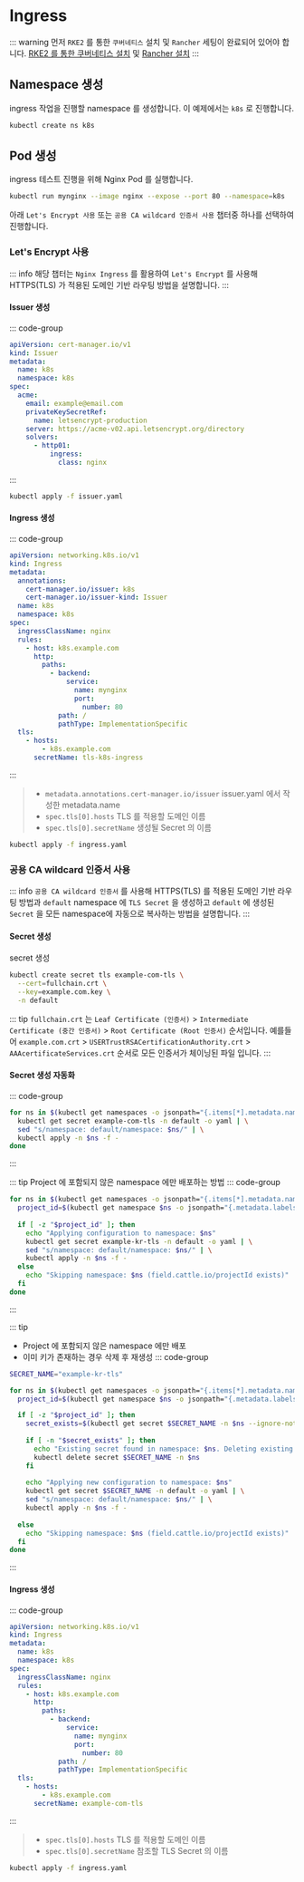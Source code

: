 # Ingress
::: warning
먼저 `RKE2` 를 통한 `쿠버네티스` 설치 및 `Rancher` 세팅이 완료되어 있어야 합니다. [RKE2 를 통한 쿠버네티스 설치](/k8s/install/step1-master.md) 및 [Rancher 설치](/k8s/install/step3-rancher.md)
:::

## Namespace 생성
ingress 작업을 진행할 namespace 를 생성합니다. 이 예제에서는 `k8s` 로 진행합니다.
``` bash
kubectl create ns k8s
```

## Pod 생성
ingress 테스트 진행을 위해 Nginx Pod 를 실행합니다.
``` bash
kubectl run mynginx --image nginx --expose --port 80 --namespace=k8s
```

아래 `Let's Encrypt 사용` 또는 `공용 CA wildcard 인증서 사용` 챕터중 하나를 선택하여 진행합니다.

### Let's Encrypt 사용
::: info
해당 챕터는 `Nginx Ingress` 를 활용하여 `Let's Encrypt` 를 사용해 HTTPS(TLS) 가 적용된 도메인 기반 라우팅 방법을 설명합니다.
:::

#### Issuer 생성
::: code-group
``` yaml [issuer.yaml]
apiVersion: cert-manager.io/v1
kind: Issuer
metadata:
  name: k8s
  namespace: k8s
spec:
  acme:
    email: example@email.com
    privateKeySecretRef:
      name: letsencrypt-production
    server: https://acme-v02.api.letsencrypt.org/directory
    solvers:
      - http01:
          ingress:
            class: nginx
```
:::
``` bash
kubectl apply -f issuer.yaml 
```

#### Ingress 생성
::: code-group
``` yaml [ingress.yaml]
apiVersion: networking.k8s.io/v1
kind: Ingress
metadata:
  annotations:
    cert-manager.io/issuer: k8s
    cert-manager.io/issuer-kind: Issuer
  name: k8s
  namespace: k8s
spec:
  ingressClassName: nginx
  rules:
    - host: k8s.example.com
      http:
        paths:
          - backend:
              service:
                name: mynginx
                port:
                  number: 80
            path: /
            pathType: ImplementationSpecific
  tls:
    - hosts:
        - k8s.example.com
      secretName: tls-k8s-ingress
```
:::
> * `metadata.annotations.cert-manager.io/issuer` issuer.yaml 에서 작성한 metadata.name
> * `spec.tls[0].hosts` TLS 를 적용할 도메인 이름
> * `spec.tls[0].secretName` 생성될 Secret 의 이름

``` bash
kubectl apply -f ingress.yaml 
```

### 공용 CA wildcard 인증서 사용
::: info
`공용 CA wildcard 인증서` 를 사용해 HTTPS(TLS) 를 적용된 도메인 기반 라우팅 방법과 `default` namespace 에 `TLS Secret` 을 생성하고 `default` 에 생성된 `Secret` 을 모든 namespace에 자동으로 복사하는 방법을 설명합니다.
:::

#### Secret 생성
secret 생성
``` bash
kubectl create secret tls example-com-tls \
  --cert=fullchain.crt \
  --key=example.com.key \
  -n default
```

::: tip
`fullchain.crt` 는 `Leaf Certificate (인증서)` > `Intermediate Certificate (중간 인증서)` > `Root Certificate (Root 인증서)` 순서입니다. 예를들어 `example.com.crt` > `USERTrustRSACertificationAuthority.crt` > `AAAcertificateServices.crt` 순서로 모든 인증서가 체이닝된 파일 입니다.
:::

#### Secret 생성 자동화
::: code-group
``` sh [auto-secret-create.sh]
for ns in $(kubectl get namespaces -o jsonpath="{.items[*].metadata.name}"); do
  kubectl get secret example-com-tls -n default -o yaml | \
  sed "s/namespace: default/namespace: $ns/" | \
  kubectl apply -n $ns -f -
done
```
:::

::: tip
Project 에 포함되지 않은 namespace 에만 배포하는 방법
::: code-group
``` sh [auto-secret-create-only-not-in-a-project.sh]
for ns in $(kubectl get namespaces -o jsonpath="{.items[*].metadata.name}"); do
  project_id=$(kubectl get namespace $ns -o jsonpath="{.metadata.labels['field\.cattle\.io/projectId']}" 2>/dev/null)
  
  if [ -z "$project_id" ]; then
    echo "Applying configuration to namespace: $ns"
    kubectl get secret example-kr-tls -n default -o yaml | \
    sed "s/namespace: default/namespace: $ns/" | \
    kubectl apply -n $ns -f -
  else
    echo "Skipping namespace: $ns (field.cattle.io/projectId exists)"
  fi
done
```
:::

::: tip
* Project 에 포함되지 않은 namespace 에만 배포
* 이미 키가 존재하는 경우 삭제 후 재생성
::: code-group
``` sh [auto-secret-create-only-not-in-a-project.sh]
SECRET_NAME="example-kr-tls"

for ns in $(kubectl get namespaces -o jsonpath="{.items[*].metadata.name}"); do
  project_id=$(kubectl get namespace $ns -o jsonpath="{.metadata.labels['field\.cattle\.io/projectId']}" 2>/dev/null)

  if [ -z "$project_id" ]; then
    secret_exists=$(kubectl get secret $SECRET_NAME -n $ns --ignore-not-found)
    
    if [ -n "$secret_exists" ]; then
      echo "Existing secret found in namespace: $ns. Deleting existing secret..."
      kubectl delete secret $SECRET_NAME -n $ns
    fi
    
    echo "Applying new configuration to namespace: $ns"
    kubectl get secret $SECRET_NAME -n default -o yaml | \
    sed "s/namespace: default/namespace: $ns/" | \
    kubectl apply -n $ns -f -
    
  else
    echo "Skipping namespace: $ns (field.cattle.io/projectId exists)"
  fi
done
```
:::

#### Ingress 생성
::: code-group
``` yaml [ingress.yaml]
apiVersion: networking.k8s.io/v1
kind: Ingress
metadata:
  name: k8s
  namespace: k8s
spec:
  ingressClassName: nginx
  rules:
    - host: k8s.example.com
      http:
        paths:
          - backend:
              service:
                name: mynginx
                port:
                  number: 80
            path: /
            pathType: ImplementationSpecific
  tls:
    - hosts:
        - k8s.example.com
      secretName: example-com-tls
```
:::
> * `spec.tls[0].hosts` TLS 를 적용할 도메인 이름
> * `spec.tls[0].secretName` 참조할 TLS Secret 의 이름

``` bash
kubectl apply -f ingress.yaml
```